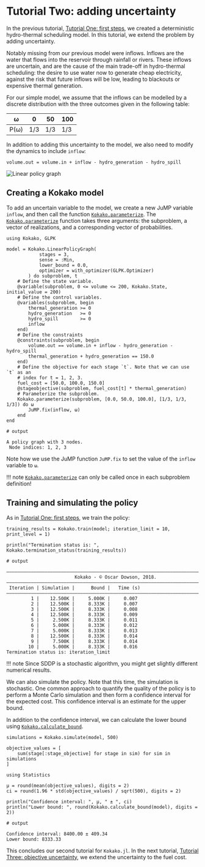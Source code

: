# Tutorial Two: adding uncertainty

In the previous tutorial, [Tutorial One: first steps](@ref), we created a
deterministic  hydro-thermal scheduling model. In this tutorial, we extend the
problem by adding uncertainty.

Notably missing from our previous model were inflows. Inflows are the water that
flows into the reservoir through rainfall or rivers. These inflows are
uncertain, and are the cause of the main trade-off in hydro-thermal scheduling:
the desire to use water now to generate cheap electricity, against the risk that
future inflows will be low, leading to blackouts or expensive thermal
generation.

For our simple model, we assume that the inflows can be modelled by a discrete
distribution with the three outcomes given in the following table:

| ω    |   0 |  50 | 100 |
| ---- | --- | --- | --- |
| P(ω) | 1/3 | 1/3 | 1/3 |

In addition to adding this uncertainty to the model, we also need to modify the
dynamics to include `inflow`:

`volume.out = volume.in + inflow - hydro_generation - hydro_spill`


![Linear policy graph](assets/stochastic_linear_policy_graph.png)

## Creating a Kokako model

To add an uncertain variable to the model, we create a new JuMP variable
`inflow`, and then call the function [`Kokako.parameterize`](@ref). The
[`Kokako.parameterize`](@ref) function takes three arguments: the subproblem,
a vector of realizations, and a corresponding vector of probabilities.

```jldoctest tutorial_two
using Kokako, GLPK

model = Kokako.LinearPolicyGraph(
            stages = 3,
            sense = :Min,
            lower_bound = 0.0,
            optimizer = with_optimizer(GLPK.Optimizer)
        ) do subproblem, t
    # Define the state variable.
    @variable(subproblem, 0 <= volume <= 200, Kokako.State, initial_value = 200)
    # Define the control variables.
    @variables(subproblem, begin
        thermal_generation >= 0
        hydro_generation   >= 0
        hydro_spill        >= 0
        inflow
    end)
    # Define the constraints
    @constraints(subproblem, begin
        volume.out == volume.in + inflow - hydro_generation - hydro_spill
        thermal_generation + hydro_generation == 150.0
    end)
    # Define the objective for each stage `t`. Note that we can use `t` as an
    # index for t = 1, 2, 3.
    fuel_cost = [50.0, 100.0, 150.0]
    @stageobjective(subproblem, fuel_cost[t] * thermal_generation)
    # Parameterize the subproblem.
    Kokako.parameterize(subproblem, [0.0, 50.0, 100.0], [1/3, 1/3, 1/3]) do ω
        JuMP.fix(inflow, ω)
    end
end

# output

A policy graph with 3 nodes.
 Node indices: 1, 2, 3
```

Note how we use the JuMP function `JuMP.fix` to set the value of the `inflow`
variable to `ω`.

!!! note
    [`Kokako.parameterize`](@ref) can only be called once in each subproblem
    definition!

## Training and simulating the policy

As in [Tutorial One: first steps](@ref), we train the policy:
```jldoctest tutorial_two; filter=r"\|.+?\n"
training_results = Kokako.train(model; iteration_limit = 10, print_level = 1)

println("Termination status is: ", Kokako.termination_status(training_results))

# output

———————————————————————————————————————————————————————————————————————————————
                         Kokako - © Oscar Dowson, 2018.
———————————————————————————————————————————————————————————————————————————————
 Iteration | Simulation |      Bound |   Time (s)
———————————————————————————————————————————————————————————————————————————————
         1 |    12.500K |     5.000K |     0.007
         2 |    12.500K |     8.333K |     0.007
         3 |    12.500K |     8.333K |     0.008
         4 |    12.500K |     8.333K |     0.009
         5 |     2.500K |     8.333K |     0.011
         6 |     5.000K |     8.333K |     0.012
         7 |     5.000K |     8.333K |     0.013
         8 |    12.500K |     8.333K |     0.014
         9 |     7.500K |     8.333K |     0.014
        10 |     5.000K |     8.333K |     0.016
Termination status is: iteration_limit
```

!!! note
    Since SDDP is a stochastic algorithm, you might get slightly different
    numerical results.

We can also simulate the policy. Note that this time, the simulation is
stochastic. One common approach to quantify the quality of the policy is to
perform  a Monte Carlo simulation and then form a confidence interval for the
expected cost. This confidence interval is an estimate for the upper bound.

In addition to the confidence interval, we can calculate the lower bound using
[`Kokako.calculate_bound`](@ref).

```jldoctest tutorial_two; filter=r"Confidence interval.+?\n"
simulations = Kokako.simulate(model, 500)

objective_values = [
    sum(stage[:stage_objective] for stage in sim) for sim in simulations
]

using Statistics

μ = round(mean(objective_values), digits = 2)
ci = round(1.96 * std(objective_values) / sqrt(500), digits = 2)

println("Confidence interval: ", μ, " ± ", ci)
println("Lower bound: ", round(Kokako.calculate_bound(model), digits = 2))

# output

Confidence interval: 8400.00 ± 409.34
Lower bound: 8333.33
```

This concludes our second tutorial for `Kokako.jl`. In the next tutorial,
[Tutorial Three: objective uncertainty](@ref), we extend the uncertainty to the
fuel cost.
